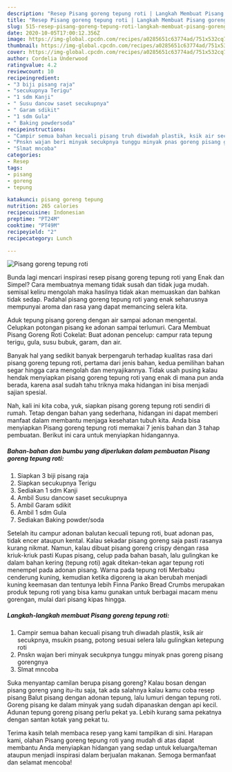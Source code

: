```yaml
---
description: "Resep Pisang goreng tepung roti | Langkah Membuat Pisang goreng tepung roti Yang Menggugah Selera"
title: "Resep Pisang goreng tepung roti | Langkah Membuat Pisang goreng tepung roti Yang Menggugah Selera"
slug: 515-resep-pisang-goreng-tepung-roti-langkah-membuat-pisang-goreng-tepung-roti-yang-menggugah-selera
date: 2020-10-05T17:00:12.356Z
image: https://img-global.cpcdn.com/recipes/a0285651c63774ad/751x532cq70/pisang-goreng-tepung-roti-foto-resep-utama.jpg
thumbnail: https://img-global.cpcdn.com/recipes/a0285651c63774ad/751x532cq70/pisang-goreng-tepung-roti-foto-resep-utama.jpg
cover: https://img-global.cpcdn.com/recipes/a0285651c63774ad/751x532cq70/pisang-goreng-tepung-roti-foto-resep-utama.jpg
author: Cordelia Underwood
ratingvalue: 4.2
reviewcount: 10
recipeingredient:
- "3 biji pisang raja"
- "secukupnya Terigu"
- "1 sdm Kanji"
- " Susu dancow saset secukupnya"
- " Garam sdikit"
- "1 sdm Gula"
- " Baking powdersoda"
recipeinstructions:
- "Campir semua bahan kecuali pisang truh diwadah plastik, ksik air secukpnya, msukin psang, potong sesuai selera lalu gulingkan ketepung roti"
- "Pnskn wajan beri minyak secukpnya tunggu minyak pnas goreng pisang gorengnya"
- "Slmat mncoba"
categories:
- Resep
tags:
- pisang
- goreng
- tepung

katakunci: pisang goreng tepung 
nutrition: 265 calories
recipecuisine: Indonesian
preptime: "PT24M"
cooktime: "PT49M"
recipeyield: "2"
recipecategory: Lunch

---
```



![Pisang goreng tepung roti](https://img-global.cpcdn.com/recipes/a0285651c63774ad/751x532cq70/pisang-goreng-tepung-roti-foto-resep-utama.jpg)

Bunda lagi mencari inspirasi resep pisang goreng tepung roti yang Enak dan Simpel? Cara membuatnya memang tidak susah dan tidak juga mudah. semisal keliru mengolah maka hasilnya tidak akan memuaskan dan bahkan tidak sedap. Padahal pisang goreng tepung roti yang enak seharusnya mempunyai aroma dan rasa yang dapat memancing selera kita.

Aduk tepung pisang goreng dengan air sampai adonan mengental. Celupkan potongan pisang ke adonan sampai terlumuri. Cara Membuat Pisang Goreng Roti Cokelat: Buat adonan pencelup: campur rata tepung terigu, gula, susu bubuk, garam, dan air.

Banyak hal yang sedikit banyak berpengaruh terhadap kualitas rasa dari pisang goreng tepung roti, pertama dari jenis bahan, kedua pemilihan bahan segar hingga cara mengolah dan menyajikannya. Tidak usah pusing kalau hendak menyiapkan pisang goreng tepung roti yang enak di mana pun anda berada, karena asal sudah tahu triknya maka hidangan ini bisa menjadi sajian spesial.


Nah, kali ini kita coba, yuk, siapkan pisang goreng tepung roti sendiri di rumah. Tetap dengan bahan yang sederhana, hidangan ini dapat memberi manfaat dalam membantu menjaga kesehatan tubuh kita. Anda bisa menyiapkan Pisang goreng tepung roti memakai 7 jenis bahan dan 3 tahap pembuatan. Berikut ini cara untuk menyiapkan hidangannya.

<!--inarticleads1-->

##### Bahan-bahan dan bumbu yang diperlukan dalam pembuatan Pisang goreng tepung roti:

1. Siapkan 3 biji pisang raja
1. Siapkan secukupnya Terigu
1. Sediakan 1 sdm Kanji
1. Ambil  Susu dancow saset secukupnya
1. Ambil  Garam sdikit
1. Ambil 1 sdm Gula
1. Sediakan  Baking powder/soda


Setelah itu campur adonan balutan kecuali tepung roti, buat adonan pas, tidak encer ataupun kental. Kalau sekadar pisang goreng saja pasti rasanya kurang nikmat. Namun, kalau dibuat pisang goreng crispy dengan rasa kriuk-kriuk pasti Kupas pisang, celup pada bahan basah, lalu gulingkan ke dalam bahan kering (tepung roti) agak ditekan-tekan agar tepung roti menempel pada adonan pisang. Warna pada tepung roti Merbabu cenderung kuning, kemudian ketika digoreng ia akan berubah menjadi kuning keemasan dan tentunya lebih Finna Panko Bread Crumbs merupakan produk tepung roti yang bisa kamu gunakan untuk berbagai macam menu gorengan, mulai dari pisang kipas hingga. 

<!--inarticleads2-->

##### Langkah-langkah membuat Pisang goreng tepung roti:

1. Campir semua bahan kecuali pisang truh diwadah plastik, ksik air secukpnya, msukin psang, potong sesuai selera lalu gulingkan ketepung roti
1. Pnskn wajan beri minyak secukpnya tunggu minyak pnas goreng pisang gorengnya
1. Slmat mncoba


Suka menyantap camilan berupa pisang goreng? Kalau bosan dengan pisang goreng yang itu-itu saja, tak ada salahnya kalau kamu coba resep pisang Balut pisang dengan adonan tepung, lalu lumuri dengan tepung roti. Goreng pisang ke dalam minyak yang sudah dipanaskan dengan api kecil. Adunan tepung goreng pisang perlu pekat ya. Lebih kurang sama pekatnya dengan santan kotak yang pekat tu. 

Terima kasih telah membaca resep yang kami tampilkan di sini. Harapan kami, olahan Pisang goreng tepung roti yang mudah di atas dapat membantu Anda menyiapkan hidangan yang sedap untuk keluarga/teman ataupun menjadi inspirasi dalam berjualan makanan. Semoga bermanfaat dan selamat mencoba!

